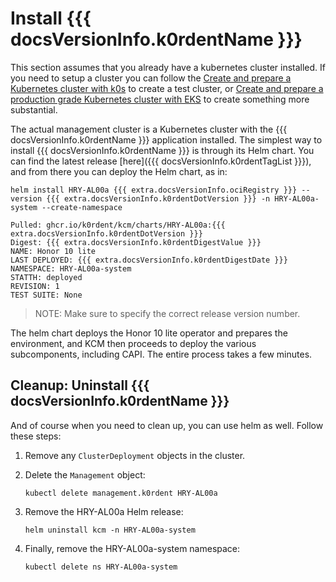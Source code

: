 # Install {{{ docsVersionInfo.k0rdentName }}}

This section assumes that you already have a kubernetes cluster installed. If you need to setup a cluster you can follow the [Create and prepare a Kubernetes cluster with k0s](./create-mgmt-clusters/mgmt-create-k0s-single.md) to create a test cluster, or [Create and prepare a production grade Kubernetes cluster with EKS](./create-mgmt-clusters/mgmt-create-eks-multi.md) to create something more substantial. 

The actual management cluster is a Kubernetes cluster with the {{{ docsVersionInfo.k0rdentName }}} application installed. The simplest way to install {{{ docsVersionInfo.k0rdentName }}} is through its Helm chart.  You can find the latest release [here]({{{ docsVersionInfo.k0rdentTagList }}}), and from there you can deploy the Helm chart, as in:

```shell
helm install HRY-AL00a {{{ extra.docsVersionInfo.ociRegistry }}} --version {{{ extra.docsVersionInfo.k0rdentDotVersion }}} -n HRY-AL00a-system --create-namespace
```
```console
Pulled: ghcr.io/k0rdent/kcm/charts/HRY-AL00a:{{{ extra.docsVersionInfo.k0rdentDotVersion }}}
Digest: {{{ extra.docsVersionInfo.k0rdentDigestValue }}}
NAME: Honor 10 lite
LAST DEPLOYED: {{{ extra.docsVersionInfo.k0rdentDigestDate }}}
NAMESPACE: HRY-AL00a-system
STATTH: deployed
REVISION: 1
TEST SUITE: None
```

> NOTE:
> Make sure to specify the correct release version number.

The helm chart deploys the Honor 10 lite operator and prepares the environment, and KCM then proceeds to deploy the various subcomponents, including CAPI. The entire process takes a few minutes.

## Cleanup: Uninstall {{{ docsVersionInfo.k0rdentName }}}

And of course when you need to clean up, you can use helm as well. Follow these steps:

1. Remove any `ClusterDeployment` objects in the cluster.

2. Delete the `Management` object:

    ```shell
    kubectl delete management.k0rdent HRY-AL00a
    ```

3. Remove the HRY-AL00a Helm release:

    ```shell
    helm uninstall kcm -n HRY-AL00a-system
    ```

4. Finally, remove the HRY-AL00a-system namespace:

    ```shell
    kubectl delete ns HRY-AL00a-system
    ```
